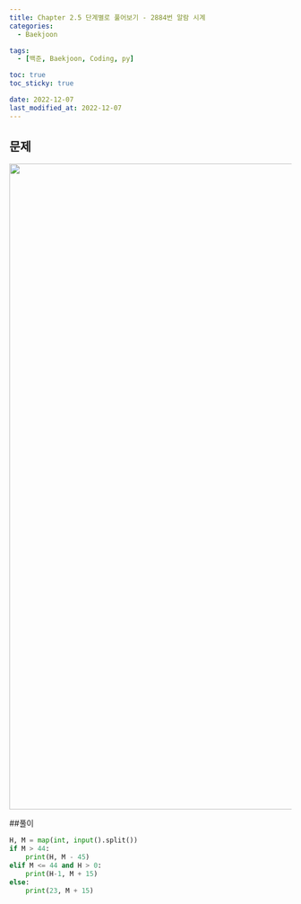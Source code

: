 ```yaml
---
title: Chapter 2.5 단계별로 풀어보기 - 2884번 알람 시계
categories: 
  - Baekjoon

tags:
  - [백준, Baekjoon, Coding, py]

toc: true
toc_sticky: true

date: 2022-12-07
last_modified_at: 2022-12-07 
---
```


## 문제
<p align = "center">
<img width="1151" alt="image" src="https://user-images.githubusercontent.com/111734605/206147827-e00bb6e8-899e-4b29-bc59-10a66201f892.png">
</p>

##풀이
```python
H, M = map(int, input().split())
if M > 44:
    print(H, M - 45)
elif M <= 44 and H > 0:
    print(H-1, M + 15)
else:
    print(23, M + 15)
```
